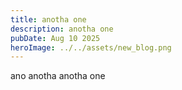 ```yaml
---
title: anotha one
description: anotha one
pubDate: Aug 10 2025
heroImage: ../../assets/new_blog.png
---
```


ano
anotha
anotha one